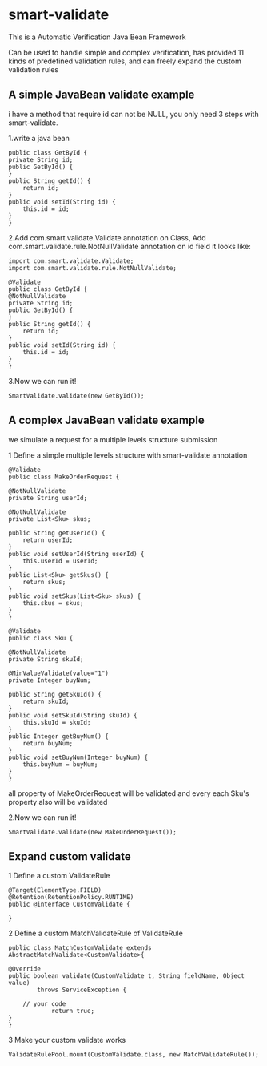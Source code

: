 # smart-validate
This is a Automatic Verification Java Bean Framework

Can be used to handle simple and complex verification, has provided 11 kinds of predefined validation rules, and can freely expand the custom validation rules

## A simple JavaBean validate example
i have a method that require id can not be NULL, you only need 3 steps with smart-validate.

1.write a java bean 

    public class GetById {
	private String id;
	public GetById() {
	}
	public String getId() {
		return id;
	}
	public void setId(String id) {
		this.id = id;
	}
    }


2.Add com.smart.validate.Validate annotation on Class, Add com.smart.validate.rule.NotNullValidate annotation on id field it looks like:

    import com.smart.validate.Validate;
    import com.smart.validate.rule.NotNullValidate;

    @Validate
    public class GetById {
	@NotNullValidate
	private String id;
	public GetById() {
	}
	public String getId() {
		return id;
	}
	public void setId(String id) {
		this.id = id;
	}
    }
3.Now we can run it!

    SmartValidate.validate(new GetById());

## A complex JavaBean validate example
we simulate a request for a multiple levels structure submission

1 Define a simple multiple levels structure with smart-validate annotation 

    @Validate
    public class MakeOrderRequest {

	@NotNullValidate
	private String userId;

	@NotNullValidate
	private List<Sku> skus;

	public String getUserId() {
		return userId;
	}
	public void setUserId(String userId) {
		this.userId = userId;
	}
	public List<Sku> getSkus() {
		return skus;
	}
	public void setSkus(List<Sku> skus) {
		this.skus = skus;
	}
    }

    @Validate
    public class Sku {

	@NotNullValidate
	private String skuId;
	
	@MinValueValidate(value="1")
	private Integer buyNum;
	
	public String getSkuId() {
		return skuId;
	}
	public void setSkuId(String skuId) {
		this.skuId = skuId;
	}
	public Integer getBuyNum() {
		return buyNum;
	}
	public void setBuyNum(Integer buyNum) {
		this.buyNum = buyNum;
	}
    }

all property of MakeOrderRequest will be validated and every each Sku's property also will be validated

2.Now we can run it!

    SmartValidate.validate(new MakeOrderRequest());
    
## Expand custom validate

1 Define a custom ValidateRule

    @Target(ElementType.FIELD)
    @Retention(RetentionPolicy.RUNTIME)
    public @interface CustomValidate {

    }

2 Define a custom MatchValidateRule of ValidateRule
    
    public class MatchCustomValidate extends AbstractMatchValidate<CustomValidate>{

	@Override
	public boolean validate(CustomValidate t, String fieldName, Object value)
			throws ServiceException {
		
		// your code 
                return true;
	}
    }

3 Make your custom validate works

    ValidateRulePool.mount(CustomValidate.class, new MatchValidateRule());
